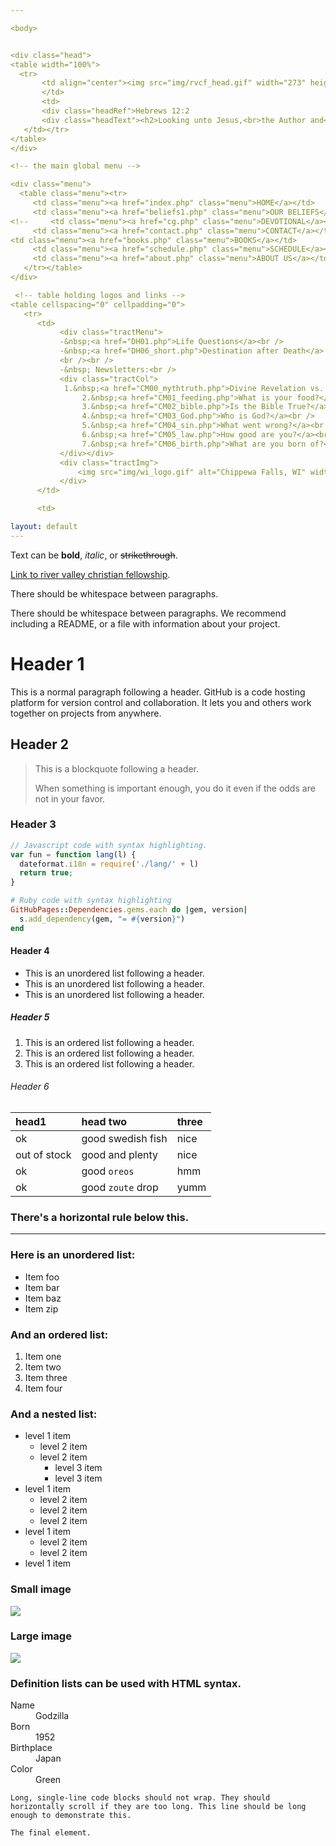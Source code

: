```yaml
---

<body>


<div class="head">
<table width="100%">
  <tr>
       <td align="center"><img src="img/rvcf_head.gif" width="273" height="130" border="0">
       </td>
       <td>
       <div class="headRef">Hebrews 12:2
       <div class="headText"><h2>Looking unto Jesus,<br>the Author and<br />Finisher of our faith...</h2></div></div>
   </td></tr>
</table>
</div>

<!-- the main global menu -->

<div class="menu">
  <table class="menu"><tr>
     <td class="menu"><a href="index.php" class="menu">HOME</a></td>
     <td class="menu"><a href="beliefs1.php" class="menu">OUR BELIEFS</a></td>
<!--     <td class="menu"><a href="cg.php" class="menu">DEVOTIONAL</a></td>  -->
     <td class="menu"><a href="contact.php" class="menu">CONTACT</a></td>
<td class="menu"><a href="books.php" class="menu">BOOKS</a></td>
     <td class="menu"><a href="schedule.php" class="menu">SCHEDULE</a></td>
     <td class="menu"><a href="about.php" class="menu">ABOUT US</a></td>
   </tr></table>
</div>

 <!-- table holding logos and links -->
<table cellspacing="0" cellpadding="0">
   <tr>
      <td>
           <div class="tractMenu">
           -&nbsp;<a href="DH01.php">Life Questions</a><br />
           -&nbsp;<a href="DH06_short.php">Destination after Death</a>
           <br /><br />
           -&nbsp; Newsletters:<br />
           <div class="tractCol">
		    1.&nbsp;<a href="CM00_mythtruth.php">Divine Revelation vs. World Religion<a/><br />
                2.&nbsp;<a href="CM01_feeding.php">What is your food?</a><br />
                3.&nbsp;<a href="CM02_bible.php">Is the Bible True?</a><br />
                4.&nbsp;<a href="CM03_God.php">Who is God?</a><br />
                5.&nbsp;<a href="CM04_sin.php">What went wrong?</a><br />
                6.&nbsp;<a href="CM05_law.php">How good are you?</a><br />
                7.&nbsp;<a href="CM06_birth.php">What are you born of?</a><br />
           </div></div>
           <div class="tractImg">
               <img src="img/wi_logo.gif" alt="Chippewa Falls, WI" width="101" height="108" align="left">
           </div>
      </td>

      <td>

layout: default
---
```


Text can be **bold**, _italic_, or ~~strikethrough~~.

[Link to river valley christian fellowship](http://rivervalleyfellowship.org).

There should be whitespace between paragraphs.

There should be whitespace between paragraphs. We recommend including a README, or a file with information about your project.

# [](#header-1)Header 1

This is a normal paragraph following a header. GitHub is a code hosting platform for version control and collaboration. It lets you and others work together on projects from anywhere.

## [](#header-2)Header 2

> This is a blockquote following a header.
>
> When something is important enough, you do it even if the odds are not in your favor.

### [](#header-3)Header 3

```js
// Javascript code with syntax highlighting.
var fun = function lang(l) {
  dateformat.i18n = require('./lang/' + l)
  return true;
}
```

```ruby
# Ruby code with syntax highlighting
GitHubPages::Dependencies.gems.each do |gem, version|
  s.add_dependency(gem, "= #{version}")
end
```

#### [](#header-4)Header 4

*   This is an unordered list following a header.
*   This is an unordered list following a header.
*   This is an unordered list following a header.

##### [](#header-5)Header 5

1.  This is an ordered list following a header.
2.  This is an ordered list following a header.
3.  This is an ordered list following a header.

###### [](#header-6)Header 6

| head1        | head two          | three |
|:-------------|:------------------|:------|
| ok           | good swedish fish | nice  |
| out of stock | good and plenty   | nice  |
| ok           | good `oreos`      | hmm   |
| ok           | good `zoute` drop | yumm  |

### There's a horizontal rule below this.

* * *

### Here is an unordered list:

*   Item foo
*   Item bar
*   Item baz
*   Item zip

### And an ordered list:

1.  Item one
1.  Item two
1.  Item three
1.  Item four

### And a nested list:

- level 1 item
  - level 2 item
  - level 2 item
    - level 3 item
    - level 3 item
- level 1 item
  - level 2 item
  - level 2 item
  - level 2 item
- level 1 item
  - level 2 item
  - level 2 item
- level 1 item

### Small image

![](https://assets-cdn.github.com/images/icons/emoji/octocat.png)

### Large image

![](https://guides.github.com/activities/hello-world/branching.png)


### Definition lists can be used with HTML syntax.

<dl>
<dt>Name</dt>
<dd>Godzilla</dd>
<dt>Born</dt>
<dd>1952</dd>
<dt>Birthplace</dt>
<dd>Japan</dd>
<dt>Color</dt>
<dd>Green</dd>
</dl>

```
Long, single-line code blocks should not wrap. They should horizontally scroll if they are too long. This line should be long enough to demonstrate this.
```

```
The final element.
```
